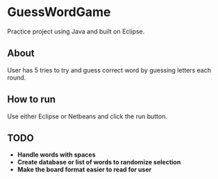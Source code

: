 # GuessWordGame
Practice project using Java and built on Eclipse.

## About
User has 5 tries to try and guess correct word by guessing letters each round.

## How to run
Use either Eclipse or Netbeans and click the run button.

## TODO
* **Handle words with spaces**
* **Create database or list of words to randomize selection**
* **Make the board format easier to read for user**
